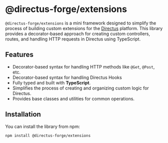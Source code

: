 # @directus-forge/extensions

`@directus-forge/extensions` is a mini framework designed to simplify the process of building custom extensions for the [Directus](https://directus.io/) platform. This library provides a decorator-based approach for creating custom controllers, routes, and handling HTTP requests in Directus using TypeScript.

## Features

- Decorator-based syntax for handling HTTP methods like `@Get`, `@Post`, etc.
- Decorator-based syntax for handling Directus Hooks
- Fully typed and built with **TypeScript**.
- Simplifies the process of creating and organizing custom logic for Directus.
- Provides base classes and utilities for common operations.

## Installation

You can install the library from npm:

```bash
npm install @directus-forge/extensions